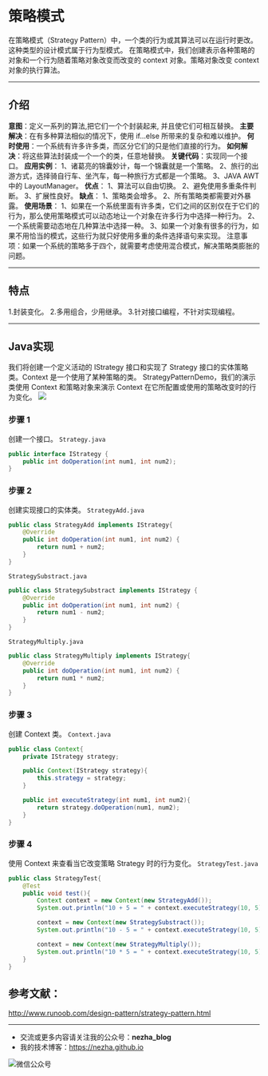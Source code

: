 # 策略模式

在策略模式（Strategy Pattern）中，一个类的行为或其算法可以在运行时更改。这种类型的设计模式属于行为型模式。
在策略模式中，我们创建表示各种策略的对象和一个行为随着策略对象改变而改变的 context 对象。策略对象改变 context 对象的执行算法。

---
## **介绍**
**意图**：定义一系列的算法,把它们一个个封装起来, 并且使它们可相互替换。
**主要解决**：在有多种算法相似的情况下，使用 if...else 所带来的复杂和难以维护。
**何时使用**：一个系统有许多许多类，而区分它们的只是他们直接的行为。
**如何解决**：将这些算法封装成一个一个的类，任意地替换。
**关键代码**：实现同一个接口。
**应用实例**： 1、诸葛亮的锦囊妙计，每一个锦囊就是一个策略。 2、旅行的出游方式，选择骑自行车、坐汽车，每一种旅行方式都是一个策略。 3、JAVA AWT 中的 LayoutManager。
**优点**： 1、算法可以自由切换。 2、避免使用多重条件判断。 3、扩展性良好。
**缺点**： 1、策略类会增多。 2、所有策略类都需要对外暴露。
**使用场景**： 1、如果在一个系统里面有许多类，它们之间的区别仅在于它们的行为，那么使用策略模式可以动态地让一个对象在许多行为中选择一种行为。 2、一个系统需要动态地在几种算法中选择一种。 3、如果一个对象有很多的行为，如果不用恰当的模式，这些行为就只好使用多重的条件选择语句来实现。
注意事项：如果一个系统的策略多于四个，就需要考虑使用混合模式，解决策略类膨胀的问题。

---
## **特点**

1.封装变化。
2.多用组合，少用继承。
3.针对接口编程，不针对实现编程。

---

## **Java实现**
我们将创建一个定义活动的 IStrategy 接口和实现了 Strategy 接口的实体策略类。Context 是一个使用了某种策略的类。
StrategyPatternDemo，我们的演示类使用 Context 和策略对象来演示 Context 在它所配置或使用的策略改变时的行为变化。
![](http://wx3.sinaimg.cn/mw1024/9d2c4511gy1fff7op68o7j20si09zgma.jpg)

### 步骤 1
创建一个接口。
`Strategy.java`
```java
public interface IStrategy {
    public int doOperation(int num1, int num2);
}
```

### 步骤 2
创建实现接口的实体类。
`StrategyAdd.java`

```java
public class StrategyAdd implements IStrategy{
    @Override
    public int doOperation(int num1, int num2) {
        return num1 + num2;
    }
}
```

`StrategySubstract.java`
```java
public class StrategySubstract implements IStrategy {
    @Override
    public int doOperation(int num1, int num2) {
        return num1 - num2;
    }
}
```

`StrategyMultiply.java`
```java
public class StrategyMultiply implements IStrategy{
    @Override
    public int doOperation(int num1, int num2) {
        return num1 * num2;
    }
}
```

###  步骤 3
创建 Context 类。
`Context.java`
```java
public class Context{
    private IStrategy strategy;

    public Context(IStrategy strategy){
        this.strategy = strategy;
    }

    public int executeStrategy(int num1, int num2){
        return strategy.doOperation(num1, num2);
    }
}
```

### 步骤 4
使用 Context 来查看当它改变策略 Strategy 时的行为变化。
`StrategyTest.java`
```java
public class StrategyTest{
    @Test
    public void test(){
        Context context = new Context(new StrategyAdd());
        System.out.println("10 + 5 = " + context.executeStrategy(10, 5));

        context = new Context(new StrategySubstract());
        System.out.println("10 - 5 = " + context.executeStrategy(10, 5));

        context = new Context(new StrategyMultiply());
        System.out.println("10 * 5 = " + context.executeStrategy(10, 5));
    }
}
```



## 参考文献：

http://www.runoob.com/design-pattern/strategy-pattern.html

---

- 交流或更多内容请关注我的公众号：**nezha_blog**
- 我的技术博客：<https://nezha.github.io>

![微信公众号](http://upload-images.jianshu.io/upload_images/5354563-3e8e9f300f349b60.jpg?imageMogr2/auto-orient/strip%7CimageView2/2/w/1240)
